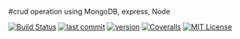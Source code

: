 #crud operation using MongoDB, express, Node


[![Build Status](https://travis-ci.org/Bluebird2000/NodeEnvironment.svg?branch=master)](https://travis-ci.org/Bluebird2000/NodeEnvironment)
[![last commit](https://img.shields.io/github/last-commit/google/skia.svg)](https://travis-ci.org/Bluebird2000/NodeEnvironment)
[![version](https://img.shields.io/github/package-json/v/badges/shields.svg)](https://travis-ci.org/Bluebird2000/NodeEnvironment)
[![Coveralls](https://img.shields.io/coveralls/github/jekyll/jekyll.svg)](https://travis-ci.org/Bluebird2000/NodeEnvironment)
[![MIT License](https://img.shields.io/github/license/mashape/apistatus.svg)](https://travis-ci.org/Bluebird2000/NodeEnvironment)




